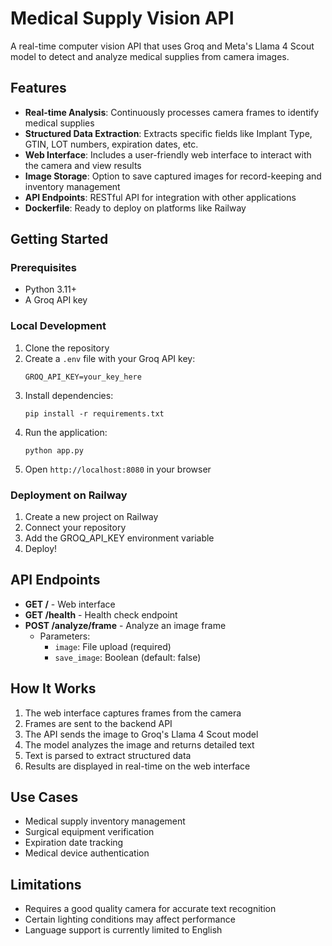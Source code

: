 # Medical Supply Vision API

A real-time computer vision API that uses Groq and Meta's Llama 4 Scout model to detect and analyze medical supplies from camera images.

## Features

- **Real-time Analysis**: Continuously processes camera frames to identify medical supplies
- **Structured Data Extraction**: Extracts specific fields like Implant Type, GTIN, LOT numbers, expiration dates, etc.
- **Web Interface**: Includes a user-friendly web interface to interact with the camera and view results
- **Image Storage**: Option to save captured images for record-keeping and inventory management
- **API Endpoints**: RESTful API for integration with other applications
- **Dockerfile**: Ready to deploy on platforms like Railway

## Getting Started

### Prerequisites

- Python 3.11+
- A Groq API key

### Local Development

1. Clone the repository
2. Create a `.env` file with your Groq API key:
   ```
   GROQ_API_KEY=your_key_here
   ```
3. Install dependencies:
   ```
   pip install -r requirements.txt
   ```
4. Run the application:
   ```
   python app.py
   ```
5. Open `http://localhost:8080` in your browser

### Deployment on Railway

1. Create a new project on Railway
2. Connect your repository
3. Add the GROQ_API_KEY environment variable
4. Deploy!

## API Endpoints

- **GET /** - Web interface
- **GET /health** - Health check endpoint
- **POST /analyze/frame** - Analyze an image frame
  - Parameters:
    - `image`: File upload (required)
    - `save_image`: Boolean (default: false)

## How It Works

1. The web interface captures frames from the camera
2. Frames are sent to the backend API
3. The API sends the image to Groq's Llama 4 Scout model
4. The model analyzes the image and returns detailed text
5. Text is parsed to extract structured data
6. Results are displayed in real-time on the web interface

## Use Cases

- Medical supply inventory management
- Surgical equipment verification
- Expiration date tracking
- Medical device authentication

## Limitations

- Requires a good quality camera for accurate text recognition
- Certain lighting conditions may affect performance
- Language support is currently limited to English 